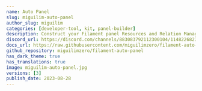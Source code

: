 ```yaml
---
name: Auto Panel
slug: miguilim-auto-panel
author_slug: miguilim
categories: [developer-tool, kit, panel-builder]
description: Construct your Filament panel Resources and Relation Managers at execution time like magic.
discord_url: https://discord.com/channels/883083792112300104/1148226823843487754
docs_url: https://raw.githubusercontent.com/miguilimzero/filament-auto-panel/main/README.md
github_repository: miguilimzero/filament-auto-panel
has_dark_theme: true
has_translations: true
image: miguilim-auto-panel.jpg
versions: [3]
publish_date: 2023-08-28
---
```

